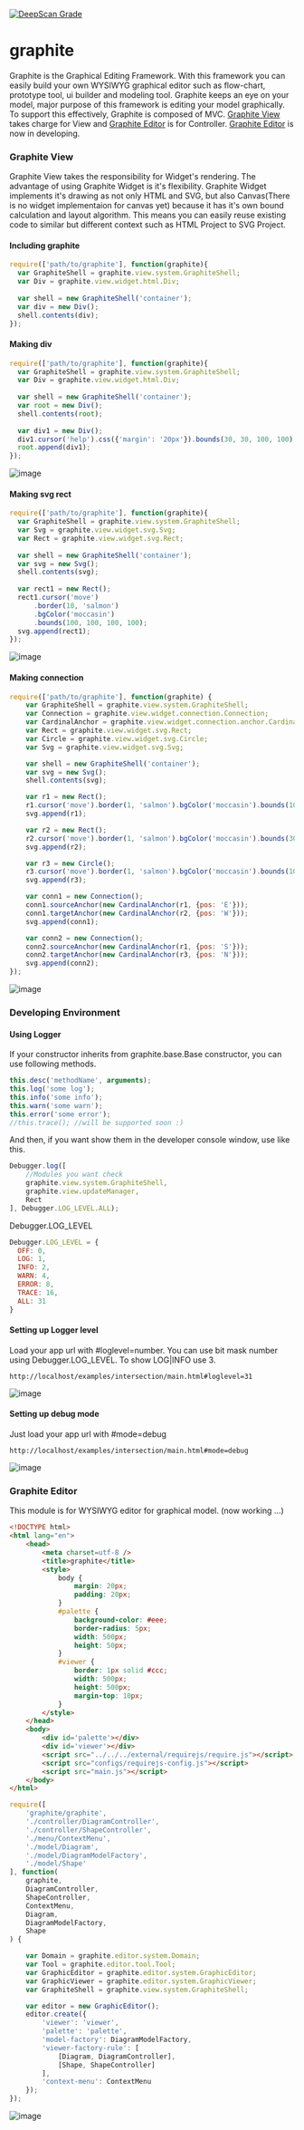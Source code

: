 [![DeepScan Grade](https://deepscan.io/api/projects/26/branches/32/badge/grade.svg)](https://deepscan.io/dashboard/#view=project&pid=26&bid=32)

# graphite
Graphite is the Graphical Editing Framework. With this framework you can easily build your own WYSIWYG graphical editor such as flow-chart, prototype tool, ui builder and modeling tool. Graphite keeps an eye on your model, major purpose of this framework is editing your model graphically. To support this effectively, Graphite is composed of MVC. [Graphite View](#graphite-view) takes charge for View and [Graphite Editor](#graphite-editor) is for Controller. [Graphite Editor](#graphite-editor) is now in developing.

### Graphite View

Graphite View takes the responsibility for Widget's rendering. The advantage of using Graphite Widget is it's flexibility. Graphite Widget implements it's drawing as not only HTML and SVG, but also Canvas(There is no widget implementaion for canvas yet) because it has it's own bound calculation and layout algorithm. This means you can easily reuse existing code to similar but different context such as HTML Project to SVG Project.

#### Including graphite

```js
require(['path/to/graphite'], function(graphite){
  var GraphiteShell = graphite.view.system.GraphiteShell;
  var Div = graphite.view.widget.html.Div;
  
  var shell = new GraphiteShell('container');
  var div = new Div();
  shell.contents(div);
});
```

#### Making div

```js
require(['path/to/graphite'], function(graphite){
  var GraphiteShell = graphite.view.system.GraphiteShell;
  var Div = graphite.view.widget.html.Div;
  
  var shell = new GraphiteShell('container');
  var root = new Div();
  shell.contents(root);
  
  var div1 = new Div();
  div1.cursor('help').css({'margin': '20px'}).bounds(30, 30, 100, 100).bgColor('skyblue');
  root.append(div1);
});
```
![image](https://cloud.githubusercontent.com/assets/7447396/14417231/a9382998-ffed-11e5-89cf-6a23f83e8075.png)

#### Making svg rect

```js
require(['path/to/graphite'], function(graphite){
  var GraphiteShell = graphite.view.system.GraphiteShell;
  var Svg = graphite.view.widget.svg.Svg;
  var Rect = graphite.view.widget.svg.Rect;
  
  var shell = new GraphiteShell('container');
  var svg = new Svg();
  shell.contents(svg);
  
  var rect1 = new Rect();
  rect1.cursor('move')
      .border(10, 'salmon')
      .bgColor('moccasin')
      .bounds(100, 100, 100, 100);
  svg.append(rect1);
});
```
![image](https://cloud.githubusercontent.com/assets/7447396/14417238/cbbd5f2e-ffed-11e5-93af-87f3c285fd65.png)

#### Making connection

```js
require(['path/to/graphite'], function(graphite) {
    var GraphiteShell = graphite.view.system.GraphiteShell;
    var Connection = graphite.view.widget.connection.Connection;
    var CardinalAnchor = graphite.view.widget.connection.anchor.CardinalAnchor;
    var Rect = graphite.view.widget.svg.Rect;
    var Circle = graphite.view.widget.svg.Circle;
    var Svg = graphite.view.widget.svg.Svg;

    var shell = new GraphiteShell('container');
    var svg = new Svg();
    shell.contents(svg);

    var r1 = new Rect();
    r1.cursor('move').border(1, 'salmon').bgColor('moccasin').bounds(100, 100, 100, 100);
    svg.append(r1);

    var r2 = new Rect();
    r2.cursor('move').border(1, 'salmon').bgColor('moccasin').bounds(300, 100, 100, 100);
    svg.append(r2);

    var r3 = new Circle();
    r3.cursor('move').border(1, 'salmon').bgColor('moccasin').bounds(100, 300, 100, 100);
    svg.append(r3);

    var conn1 = new Connection();
    conn1.sourceAnchor(new CardinalAnchor(r1, {pos: 'E'}));
    conn1.targetAnchor(new CardinalAnchor(r2, {pos: 'W'}));
    svg.append(conn1);

    var conn2 = new Connection();
    conn2.sourceAnchor(new CardinalAnchor(r1, {pos: 'S'}));
    conn2.targetAnchor(new CardinalAnchor(r3, {pos: 'N'}));
    svg.append(conn2);
});
```
![image](https://cloud.githubusercontent.com/assets/7447396/14417472/ed450f68-fff0-11e5-999e-2a228e642a2c.png)

### Developing Environment

#### Using Logger

If your constructor inherits from graphite.base.Base constructor, you can use following methods.
```js
this.desc('methodName', arguments);
this.log('some log');
this.info('some info');
this.warn('some warn');
this.error('some error');
//this.trace(); //will be supported soon :)
```
And then, if you want show them in the developer console window, use like this.
```js
Debugger.log([
    //Modules you want check
    graphite.view.system.GraphiteShell,
    graphite.view.updateManager,
    Rect
], Debugger.LOG_LEVEL.ALL);
```
Debugger.LOG_LEVEL
```js
Debugger.LOG_LEVEL = {
  OFF: 0,
  LOG: 1,
  INFO: 2,
  WARN: 4,
  ERROR: 8,
  TRACE: 16,
  ALL: 31
}
```

#### Setting up Logger level

Load your app url with #loglevel=number.
You can use bit mask number using Debugger.LOG_LEVEL. To show LOG|INFO use 3.
```
http://localhost/examples/intersection/main.html#loglevel=31
```
![image](https://cloud.githubusercontent.com/assets/7447396/14845998/74fdb164-0c9c-11e6-928a-8310b926ef33.png)

#### Setting up debug mode

Just load your app url with #mode=debug
```
http://localhost/examples/intersection/main.html#mode=debug
```
![image](https://cloud.githubusercontent.com/assets/7447396/14526491/870f1f1e-027e-11e6-8116-bdcb8262d36e.png)


### Graphite Editor

This module is for WYSIWYG editor for graphical model. (now working ...)
```html
<!DOCTYPE html>
<html lang="en">
	<head>
		<meta charset=utf-8 />
		<title>graphite</title>
		<style>
			body {
				margin: 20px;
				padding: 20px;
			}
			#palette {
				background-color: #eee;
				border-radius: 5px;
				width: 500px;
				height: 50px;
			}
			#viewer {
				border: 1px solid #ccc;
				width: 500px;
				height: 500px;
				margin-top: 10px;
			}
		</style>
	</head>
	<body>
		<div id='palette'></div>
		<div id='viewer'></div>
		<script src="../../../external/requirejs/require.js"></script>
		<script src="configs/requirejs-config.js"></script>
		<script src="main.js"></script>
	</body>
</html>
```

```js
require([
    'graphite/graphite',
    './controller/DiagramController',
    './controller/ShapeController',
    './menu/ContextMenu',
    './model/Diagram',
    './model/DiagramModelFactory',
    './model/Shape'
], function(
    graphite,
    DiagramController,
    ShapeController,
    ContextMenu,
    Diagram,
    DiagramModelFactory,
    Shape
) {

    var Domain = graphite.editor.system.Domain;
    var Tool = graphite.editor.tool.Tool;
    var GraphicEditor = graphite.editor.system.GraphicEditor;
    var GraphicViewer = graphite.editor.system.GraphicViewer;
    var GraphiteShell = graphite.view.system.GraphiteShell;

    var editor = new GraphicEditor();
    editor.create({
        'viewer': 'viewer',
        'palette': 'palette',
        'model-factory': DiagramModelFactory,
        'viewer-factory-rule': [
            [Diagram, DiagramController],
            [Shape, ShapeController]
        ],
        'context-menu': ContextMenu
    });
});
```
![image](https://cloud.githubusercontent.com/assets/7447396/16713432/7e47ba78-46e2-11e6-9788-3446176e156d.png)




